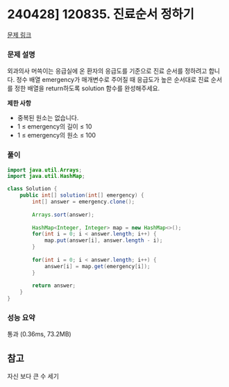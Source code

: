 # 240428] 120835. 진료순서 정하기

[문제 링크](https://school.programmers.co.kr/learn/courses/30/lessons/120835)

### 문제 설명
외과의사 머쓱이는 응급실에 온 환자의 응급도를 기준으로 진료 순서를 정하려고 합니다. 정수 배열 emergency가 매개변수로 주어질 때 응급도가 높은 순서대로 진료 순서를 정한 배열을 return하도록 solution 함수를 완성해주세요.  

**제한 사항**  
* 중복된 원소는 없습니다.
* 1 ≤ emergency의 길이 ≤ 10
* 1 ≤ emergency의 원소 ≤ 100

### 풀이
```java
import java.util.Arrays;
import java.util.HashMap;

class Solution {
    public int[] solution(int[] emergency) {
        int[] answer = emergency.clone();
        
        Arrays.sort(answer);
        
        HashMap<Integer, Integer> map = new HashMap<>();
        for(int i = 0; i < answer.length; i++) {
            map.put(answer[i], answer.length - i);
        }
        
        for(int i = 0; i < answer.length; i++) {
            answer[i] = map.get(emergency[i]);
        }
        
        return answer;
    }
}
```

### 성능 요약
통과 (0.36ms, 73.2MB)

## 참고
자신 보다 큰 수 세기
